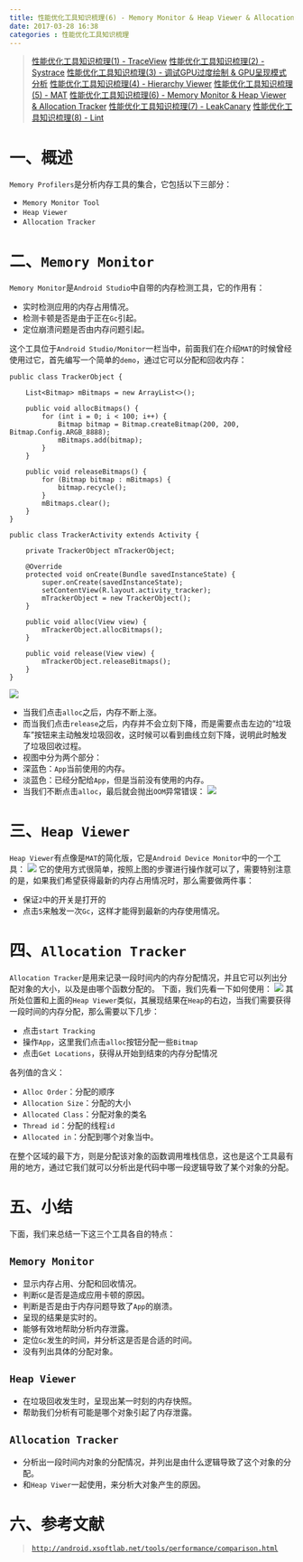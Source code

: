 ```yaml
---
title: 性能优化工具知识梳理(6) - Memory Monitor & Heap Viewer & Allocation Tracker
date: 2017-03-28 16:38
categories : 性能优化工具知识梳理
---
```

> [性能优化工具知识梳理(1) - TraceView](http://www.jianshu.com/p/37c263f9886b)
[性能优化工具知识梳理(2) - Systrace](http://www.jianshu.com/p/41bb27235921)
[性能优化工具知识梳理(3) - 调试GPU过度绘制 & GPU呈现模式分析](http://www.jianshu.com/p/ac2d58666106)
[性能优化工具知识梳理(4) - Hierarchy Viewer](http://www.jianshu.com/p/7ac6a2b8d740)
[性能优化工具知识梳理(5) - MAT](http://www.jianshu.com/p/fa016c32360f)
[性能优化工具知识梳理(6) - Memory Monitor & Heap Viewer & Allocation Tracker](http://www.jianshu.com/p/29a539bca730)
[性能优化工具知识梳理(7) - LeakCanary](http://www.jianshu.com/p/3c055862f353)
[性能优化工具知识梳理(8) - Lint](http://www.jianshu.com/p/4ebe5d502842)

# 一、概述
`Memory Profilers`是分析内存工具的集合，它包括以下三部分：
- `Memory Monitor Tool`
- `Heap Viewer`
- `Allocation Tracker`

# 二、`Memory Monitor`
`Memory Monitor`是`Android Studio`中自带的内存检测工具，它的作用有：
- 实时检测应用的内存占用情况。
- 检测卡顿是否是由于正在`Gc`引起。
- 定位崩溃问题是否由内存问题引起。

这个工具位于`Android Studio/Monitor`一栏当中，前面我们在介绍`MAT`的时候曾经使用过它，首先编写一个简单的`demo`，通过它可以分配和回收内存：
```
public class TrackerObject {

    List<Bitmap> mBitmaps = new ArrayList<>();

    public void allocBitmaps() {
        for (int i = 0; i < 100; i++) {
            Bitmap bitmap = Bitmap.createBitmap(200, 200, Bitmap.Config.ARGB_8888);
            mBitmaps.add(bitmap);
        }
    }

    public void releaseBitmaps() {
        for (Bitmap bitmap : mBitmaps) {
            bitmap.recycle();
        }
        mBitmaps.clear();
    }
}

public class TrackerActivity extends Activity {

    private TrackerObject mTrackerObject;

    @Override
    protected void onCreate(Bundle savedInstanceState) {
        super.onCreate(savedInstanceState);
        setContentView(R.layout.activity_tracker);
        mTrackerObject = new TrackerObject();
    }

    public void alloc(View view) {
        mTrackerObject.allocBitmaps();
    }

    public void release(View view) {
        mTrackerObject.releaseBitmaps();
    }
}
```
![](http://upload-images.jianshu.io/upload_images/1949836-1d1b01ffd9608ab1.png?imageMogr2/auto-orient/strip%7CimageView2/2/w/1240)
- 当我们点击`alloc`之后，内存不断上涨。
- 而当我们点击`release`之后，内存并不会立刻下降，而是需要点击左边的“垃圾车”按钮来主动触发垃圾回收，这时候可以看到曲线立刻下降，说明此时触发了垃圾回收过程。
- 视图中分为两个部分：
 - 深蓝色：`App`当前使用的内存。
 - 淡蓝色：已经分配给`App`，但是当前没有使用的内存。
- 当我们不断点击`alloc`，最后就会抛出`OOM`异常错误：
![](http://upload-images.jianshu.io/upload_images/1949836-437f343a684ddb1b.png?imageMogr2/auto-orient/strip%7CimageView2/2/w/1240)

# 三、`Heap Viewer`
`Heap Viewer`有点像是`MAT`的简化版，它是`Android Device Monitor`中的一个工具：
![](http://upload-images.jianshu.io/upload_images/1949836-c6ebc86b08465dab.png?imageMogr2/auto-orient/strip%7CimageView2/2/w/1240)
它的使用方式很简单，按照上图的步骤进行操作就可以了，需要特别注意的是，如果我们希望获得最新的内存占用情况时，那么需要做两件事：
- 保证`2`中的开关是打开的
- 点击`5`来触发一次`Gc`，这样才能得到最新的内存使用情况。

# 四、`Allocation Tracker`
`Allocation Tracker`是用来记录一段时间内的内存分配情况，并且它可以列出分配对象的大小，以及是由哪个函数分配的。
下面，我们先看一下如何使用：
![](http://upload-images.jianshu.io/upload_images/1949836-909f1c4c39f1da6a.png?imageMogr2/auto-orient/strip%7CimageView2/2/w/1240)
其所处位置和上面的`Heap Viewer`类似，其展现结果在`Heap`的右边，当我们需要获得一段时间的内存分配，那么需要以下几步：
- 点击`start Tracking`
- 操作`App`，这里我们点击`alloc`按钮分配一些`Bitmap`
- 点击`Get Locations`，获得从开始到结束的内存分配情况

各列值的含义：
- `Alloc Order`：分配的顺序
- `Allocation Size`：分配的大小
- `Allocated Class`：分配对象的类名
- `Thread id`：分配的线程`id`
- `Allocated in`：分配到哪个对象当中。

在整个区域的最下方，则是分配该对象的函数调用堆栈信息，这也是这个工具最有用的地方，通过它我们就可以分析出是代码中哪一段逻辑导致了某个对象的分配。

# 五、小结
下面，我们来总结一下这三个工具各自的特点：
## `Memory Monitor`
- 显示内存占用、分配和回收情况。
- 判断`GC`是否是造成应用卡顿的原因。
- 判断是否是由于内存问题导致了`App`的崩溃。
- 呈现的结果是实时的。
- 能够有效地帮助分析内存泄露。
- 定位`Gc`发生的时间，并分析这是否是合适的时间。
- 没有列出具体的分配对象。

## `Heap Viewer`
- 在垃圾回收发生时，呈现出某一时刻的内存快照。
- 帮助我们分析有可能是哪个对象引起了内存泄露。

## `Allocation Tracker`
- 分析出一段时间内对象的分配情况，并列出是由什么逻辑导致了这个对象的分配。
- 和`Heap Viwer`一起使用，来分析大对象产生的原因。

# 六、参考文献
> [`http://android.xsoftlab.net/tools/performance/comparison.html`](http://android.xsoftlab.net/tools/performance/comparison.html)
